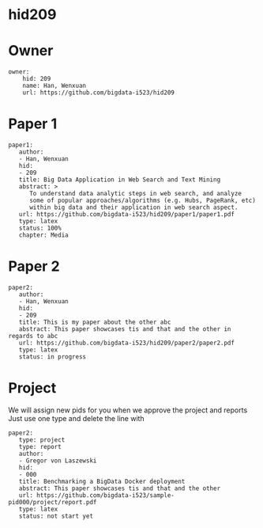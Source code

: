 # hid209

# Owner

```
owner:
    hid: 209
    name: Han, Wenxuan
    url: https://github.com/bigdata-i523/hid209
```

# Paper 1

```
paper1:
   author: 
   - Han, Wenxuan
   hid:
   - 209
   title: Big Data Application in Web Search and Text Mining
   abstract: >
      To understand data analytic steps in web search, and analyze
      some of popular approaches/algorithms (e.g. Hubs, PageRank, etc)
      within big data and their application in web search aspect. 
   url: https://github.com/bigdata-i523/hid209/paper1/paper1.pdf
   type: latex
   status: 100%
   chapter: Media
```
   
# Paper 2

```
paper2:
   author: 
   - Han, Wenxuan
   hid:
   - 209
   title: This is my paper about the other abc
   abstract: This paper showcases tis and that and the other in regards to abc
   url: https://github.com/bigdata-i523/hid209/paper2/paper2.pdf
   type: latex
   status: in progress
```

# Project 

We will assign new pids for you when we approve the project and reports   
Just use one type and delete the line with 

```
paper2:
   type: project
   type: report
   author: 
   - Gregor von Laszewski
   hid:
   - 000
   title: Benchmarking a BigData Docker deployment
   abstract: This paper showcases tis and that and the other 
   url: https://github.com/bigdata-i523/sample-pid000/project/report.pdf
   type: latex
   status: not start yet
```
   
